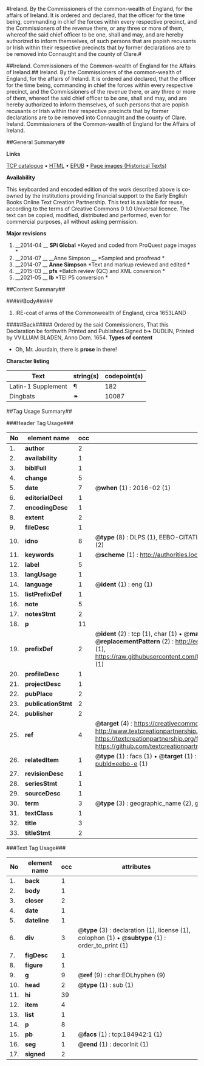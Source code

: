 #Ireland.  By the Commissioners of the common-wealth of England, for the affairs of Ireland. It is ordered and declared, that the officer for the time being, commanding in chief the forces within every respective precinct, and the Commissioners of the revenue there, or any three or more of them, whereof the said chief officer to be one, shall and may, and are hereby authorized to inform themselves, of such persons that are popish recusants or Irish within their respective precincts that by former declarations are to be removed into Connaught and the county of Clare.#

##Ireland. Commissioners of the Common-wealth of England for the Affairs of Ireland.##
Ireland.  By the Commissioners of the common-wealth of England, for the affairs of Ireland. It is ordered and declared, that the officer for the time being, commanding in chief the forces within every respective precinct, and the Commissioners of the revenue there, or any three or more of them, whereof the said chief officer to be one, shall and may, and are hereby authorized to inform themselves, of such persons that are popish recusants or Irish within their respective precincts that by former declarations are to be removed into Connaught and the county of Clare.
Ireland. Commissioners of the Common-wealth of England for the Affairs of Ireland.

##General Summary##

**Links**

[TCP catalogue](http://www.ota.ox.ac.uk/tcp/)  • 
[HTML](http://tei.it.ox.ac.uk/tcp/Texts-HTML/free/B09/B09279.html)  • 
[EPUB](http://tei.it.ox.ac.uk/tcp/Texts-EPUB/free/B09/B09279.epub) • 
[Page images (Historical Texts)](https://historicaltexts.jisc.ac.uk/eebo-69648689e)

**Availability**

This keyboarded and encoded edition of the work described above is co-owned by the
    institutions providing financial support to the Early English Books Online Text Creation
    Partnership. This text is available for reuse, according to the terms of  Creative Commons 0 1.0 Universal
    licence. The text can be copied, modified, distributed and performed, even for commercial
    purposes, all without asking permission.

**Major revisions**

1. __2014-04 __ __SPi Global__ *Keyed and coded from ProQuest page images *
1. __2014-07 __ __Anne Simpson __ *Sampled and proofread *
1. __2014-07 __ __Anne Simpson__ *Text and markup reviewed and edited *
1. __2015-03 __ __pfs__ *Batch review (QC) and XML conversion *
1. __2021-05 __ __lb__ *TEI P5 conversion *

##Content Summary##

#####Body#####

1. IRE-coat of arms of the Commonwealth of England, circa 1653LAND

#####Back#####
Ordered by the said Commissioners, That this Declaration be forthwith Printed and Published.Signed b❧ DUDLIN, Printed by VVILLIAM BLADEN, Anno Dom. 1654.
**Types of content**

  * Oh, Mr. Jourdain, there is **prose** in there!

**Character listing**


|Text|string(s)|codepoint(s)|
|---|---|---|
|Latin-1 Supplement|¶|182|
|Dingbats|❧|10087|

##Tag Usage Summary##

###Header Tag Usage###

|No|element name|occ|attributes|
|---|---|---|---|
|1.|__author__|2||
|2.|__availability__|1||
|3.|__biblFull__|1||
|4.|__change__|5||
|5.|__date__|7| @__when__ (1) : 2016-02 (1)|
|6.|__editorialDecl__|1||
|7.|__encodingDesc__|1||
|8.|__extent__|2||
|9.|__fileDesc__|1||
|10.|__idno__|8| @__type__ (8) : DLPS (1), EEBO-CITATION (1), VID (1), EEBO-PROQUEST (1), OCLC (2), STC (2)|
|11.|__keywords__|1| @__scheme__ (1) : http://authorities.loc.gov/ (1)|
|12.|__label__|5||
|13.|__langUsage__|1||
|14.|__language__|1| @__ident__ (1) : eng (1)|
|15.|__listPrefixDef__|1||
|16.|__note__|5||
|17.|__notesStmt__|2||
|18.|__p__|11||
|19.|__prefixDef__|2| @__ident__ (2) : tcp (1), char (1)  •  @__matchPattern__ (2) : ([0-9\-]+):([0-9IVX]+) (1), (.+) (1)  •  @__replacementPattern__ (2) : http://eebo.chadwyck.com/downloadtiff?vid=$1&page=$2 (1), https://raw.githubusercontent.com/textcreationpartnership/Texts/master/tcpchars.xml#$1 (1)|
|20.|__profileDesc__|1||
|21.|__projectDesc__|1||
|22.|__pubPlace__|2||
|23.|__publicationStmt__|2||
|24.|__publisher__|2||
|25.|__ref__|4| @__target__ (4) : https://creativecommons.org/publicdomain/zero/1.0/ (1), http://www.textcreationpartnership.org/docs/. (1), https://textcreationpartnership.org/faq/#faq05 (1), https://github.com/textcreationpartnership (1)|
|26.|__relatedItem__|1| @__type__ (1) : facs (1)  •  @__target__ (1) : https://data.historicaltexts.jisc.ac.uk/view?pubId=eebo-e (1)|
|27.|__revisionDesc__|1||
|28.|__seriesStmt__|1||
|29.|__sourceDesc__|1||
|30.|__term__|3| @__type__ (3) : geographic_name (2), genre_form (1)|
|31.|__textClass__|1||
|32.|__title__|3||
|33.|__titleStmt__|2||


###Text Tag Usage###

|No|element name|occ|attributes|
|---|---|---|---|
|1.|__back__|1||
|2.|__body__|1||
|3.|__closer__|2||
|4.|__date__|1||
|5.|__dateline__|1||
|6.|__div__|3| @__type__ (3) : declaration (1), license (1), colophon (1)  •  @__subtype__ (1) : order_to_print (1)|
|7.|__figDesc__|1||
|8.|__figure__|1||
|9.|__g__|9| @__ref__ (9) : char:EOLhyphen (9)|
|10.|__head__|2| @__type__ (1) : sub (1)|
|11.|__hi__|39||
|12.|__item__|4||
|13.|__list__|1||
|14.|__p__|8||
|15.|__pb__|1| @__facs__ (1) : tcp:184942:1 (1)|
|16.|__seg__|1| @__rend__ (1) : decorInit (1)|
|17.|__signed__|2||
